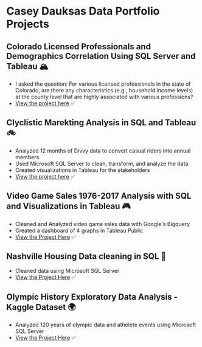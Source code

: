 # **Casey Dauksas Data Portfolio Projects**

## Colorado Licensed Professionals and Demographics Correlation Using SQL Server and Tableau :mountain_snow:
- I asked the question: For various licensed professionals in the state of Colorado, are there any characteristics (e.g., household income levels) at the county level that are highly associated with various professions?
- [View the project here](https://github.com/cdauksas/Colorado_Demographics_and_Labor_Correlation/blob/main/README.md)	:white_check_mark:

##  Clyclistic Marekting Analysis in SQL and Tableau  :bike:
- Analyzed 12 months of Divvy data to convert casual riders into annual members.
- Used Microsoft SQL Server to clean, transform, and analyze the data
- Created visualizations in Tableau for the stakeholders
- [View the project here](https://github.com/cdauksas/BikeShare)	:white_check_mark:

## Video Game Sales 1976-2017 Analysis with SQL and Visualizations in Tableau :video_game:
- Cleaned and Analyzed video game sales data with Google's Bigquery
- Created a dashboard of 4 graphs in Tableau Public
- [View the Project Here](https://github.com/cdauksas/VideoGameSales/blob/main/README.md) :white_check_mark:


##  Nashville Housing Data cleaning in SQL 	:house_with_garden:
- Cleaned data using Microsoft SQL Server
- [View the Project Here](https://github.com/cdauksas/Nashville/tree/main/nashville)	:white_check_mark:

##  Olympic History Exploratory Data Analysis - Kaggle Dataset	:earth_africa:
- Analyzed 120 years of olympic data and athelete events using Microsoft SQL Server
- [View the Project Here](https://github.com/cdauksas/120-Years-Olympic-History-EDA/tree/main/Olympic)	:white_check_mark:
